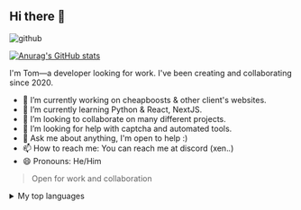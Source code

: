 ## Hi there 👋 
![github](https://img.shields.io/badge/GitHub-000000?style=for-the-badge&logo=GitHub&logoColor=white)

[![Anurag's GitHub stats](https://github-readme-stats.vercel.app/api?username=xanu001)](https://github.com/anuraghazra/github-readme-stats)

I'm Tom—a developer looking for work.
I've been creating and collaborating since 2020.

- 🔭 I’m currently working on cheapboosts & other client's websites.
- 🌱 I’m currently learning Python & React, NextJS.
- 👯 I’m looking to collaborate on many different projects.
- 🤔 I’m looking for help with captcha and automated tools.
- 💬 Ask me about anything, I'm open to help :)
- 📫 How to reach me: You can reach me at discord (xen._._)
- 😄 Pronouns: He/Him



> Open for work and collaboration


<details>
<summary>My top languages</summary>

| Rank | Languages |
|-----:|-----------|
|     1| Python    |
|     2| Lua       |
|     3| Javascript|
  
</details>


<!--
**xanu001/xanu001** is a ✨ _special_ ✨ repository because its `README.md` (this file) appears on your GitHub profile.

Here are some ideas to get you started:

- 🔭 I’m currently working on ...
- 🌱 I’m currently learning ...
- 👯 I’m looking to collaborate on ...
- 🤔 I’m looking for help with ...
- 💬 Ask me about ...
- 📫 How to reach me: ...
- 😄 Pronouns: ...
- ⚡ Fun fact: ...
-->
